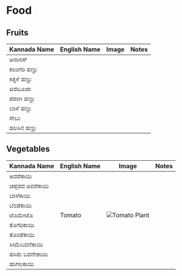 # Food

## Fruits

Kannada Name | English Name | Image | Notes
--- | --- | --- | ---
ಅನಾನಸ್ | | |
ಕಲಂಗರಿ ಹಣ್ಣು | | |
ಕಿತ್ತಳೆ ಹಣ್ಣು | | |
ಖರಬೂಜಾ | | |
ಪರಂಗಿ ಹಣ್ಣು | | |
ಬಾಳೆ ಹಣ್ಣು | | |
ಸೇಬು | | |
ಹಲಸಿನ ಹಣ್ಣು | | |

## Vegetables

Kannada Name | English Name | Image | Notes
--- | --- | --- | ---
ಅವರೆಕಾಯಿ | |
ಚಪ್ಪರದ ಅವರೆಕಾಯಿ | | |
ಬಾಳೆಕಾಯಿ | | |
ಬೆಂಡೆಕಾಯಿ | | |
ಟೊಮೇಟೊ | Tomato | ![Tomato Plant](https://upload.wikimedia.org/wikipedia/commons/7/7a/Tomato_plant_1.jpg) |
ತೊಗರಿಕಾಯಿ | | |
ತೊಂಡೆಕಾಯಿ | | |
ಸೀಮೆಬದನೆಕಾಯಿ | | |
ಹಸಿರು ಬದನೇಕಾಯಿ | | |
ಹಾಗಲಕಾಯಿ | | |
